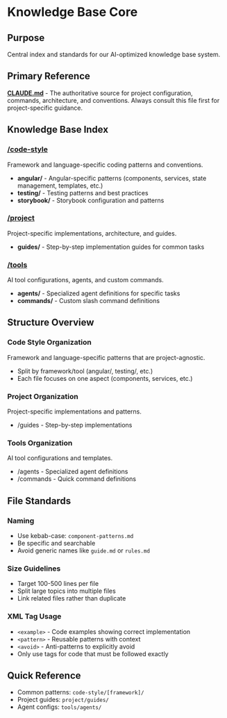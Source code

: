 # Knowledge Base Core

## Purpose
Central index and standards for our AI-optimized knowledge base system.

## Primary Reference
**[CLAUDE.md](/CLAUDE.md)** - The authoritative source for project configuration, commands, architecture, and conventions. Always consult this file first for project-specific guidance.

## Knowledge Base Index

### [/code-style](./code-style/)
Framework and language-specific coding patterns and conventions.
- **angular/** - Angular-specific patterns (components, services, state management, templates, etc.)
- **testing/** - Testing patterns and best practices
- **storybook/** - Storybook configuration and patterns

### [/project](./project/)
Project-specific implementations, architecture, and guides.
- **guides/** - Step-by-step implementation guides for common tasks

### [/tools](./tools/)
AI tool configurations, agents, and custom commands.
- **agents/** - Specialized agent definitions for specific tasks
- **commands/** - Custom slash command definitions

## Structure Overview

### Code Style Organization
Framework and language-specific patterns that are project-agnostic.
- Split by framework/tool (angular/, testing/, etc.)
- Each file focuses on one aspect (components, services, etc.)

### Project Organization
Project-specific implementations and patterns.
- /guides - Step-by-step implementations

### Tools Organization
AI tool configurations and templates.
- /agents - Specialized agent definitions
- /commands - Quick command definitions

## File Standards

### Naming
- Use kebab-case: `component-patterns.md`
- Be specific and searchable
- Avoid generic names like `guide.md` or `rules.md`

### Size Guidelines
- Target 100-500 lines per file
- Split large topics into multiple files
- Link related files rather than duplicate

### XML Tag Usage
- `<example>` - Code examples showing correct implementation
- `<pattern>` - Reusable patterns with context
- `<avoid>` - Anti-patterns to explicitly avoid
- Only use tags for code that must be followed exactly

## Quick Reference
- Common patterns: `code-style/[framework]/`
- Project guides: `project/guides/`
- Agent configs: `tools/agents/`